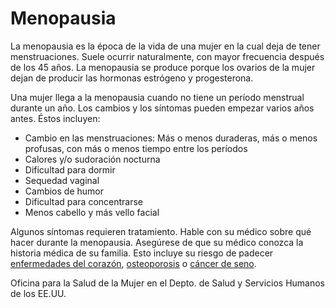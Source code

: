 Menopausia
==========


La menopausia es la época de la vida de una mujer en la cual deja de tener menstruaciones. Suele ocurrir naturalmente, con mayor frecuencia después de los 45 años. La menopausia se produce porque los ovarios de la mujer dejan de producir las hormonas estrógeno y progesterona. 


Una mujer llega a la menopausia cuando no tiene un período menstrual durante un año. Los cambios y los síntomas pueden empezar varios años antes. Éstos incluyen:


* Cambio en las menstruaciones: Más o menos duraderas, más o menos profusas, con más o menos tiempo entre los períodos
* Calores y/o sudoración nocturna
* Dificultad para dormir
* Sequedad vaginal
* Cambios de humor
* Dificultad para concentrarse
* Menos cabello y más vello facial


Algunos síntomas requieren tratamiento. Hable con su médico sobre qué hacer durante la menopausia. Asegúrese de que su médico conozca la historia médica de su familia. Esto incluye su riesgo de padecer [enfermedades del corazón](https://medlineplus.gov/spanish/heartdiseases.html), [osteoporosis](https://medlineplus.gov/spanish/osteoporosis.html) o [cáncer de seno](https://medlineplus.gov/spanish/breastcancer.html).


Oficina para la Salud de la Mujer en el Depto. de Salud y Servicios Humanos de los EE.UU. 

